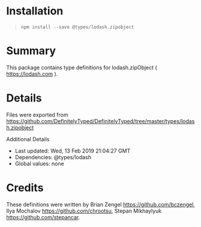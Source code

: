 # Installation
> `npm install --save @types/lodash.zipobject`

# Summary
This package contains type definitions for lodash.zipObject ( https://lodash.com ).

# Details
Files were exported from https://github.com/DefinitelyTyped/DefinitelyTyped/tree/master/types/lodash.zipobject

Additional Details
 * Last updated: Wed, 13 Feb 2019 21:04:27 GMT
 * Dependencies: @types/lodash
 * Global values: none

# Credits
These definitions were written by Brian Zengel <https://github.com/bczengel>, Ilya Mochalov <https://github.com/chrootsu>, Stepan Mikhaylyuk <https://github.com/stepancar>.
